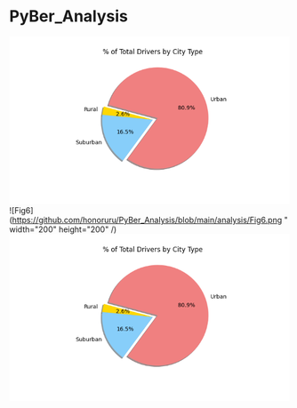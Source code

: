 # PyBer_Analysis

![Fig7](https://github.com/honoruru/PyBer_Analysis/blob/main/analysis/Fig7.png)  ![Fig6](https://github.com/honoruru/PyBer_Analysis/blob/main/analysis/Fig6.png " width="200" height="200" /)
<img src="https://github.com/honoruru/PyBer_Analysis/blob/main/analysis/Fig7.png" width="600" height="300" />
